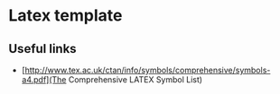 # Latex template

## Useful links

- [http://www.tex.ac.uk/ctan/info/symbols/comprehensive/symbols-a4.pdf](The Comprehensive LATEX Symbol List)

